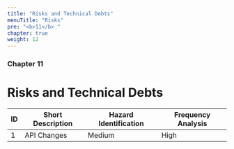```yaml
---
title: "Risks and Technical Debts"
menuTitle: "Risks"
pre: "<b>11</b> "
chapter: true
weight: 12
---
```


### Chapter 11

# Risks and Technical Debts

| ID | Short Description | Hazard Identification | Frequency Analysis |
|----|-------------------|-----------------------|--------------------|
| 1 | API Changes | Medium | High |
